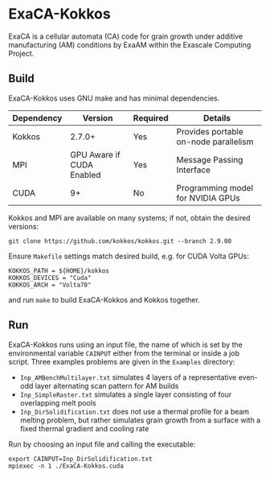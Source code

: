 # ExaCA-Kokkos
ExaCA is a cellular automata (CA) code for grain growth under additive
manufacturing (AM) conditions by ExaAM within the Exascale Computing Project.

## Build
ExaCA-Kokkos uses GNU make and has minimal dependencies.

|Dependency | Version | Required | Details|
|---------- | ------- |--------  |------- |
|Kokkos     | 2.7.0+  | Yes      | Provides portable on-node parallelism
|MPI        | GPU Aware if CUDA Enabled | Yes     | Message Passing Interface
|CUDA       | 9+      | No       | Programming model for NVIDIA GPUs

Kokkos and MPI are available on many systems; if not, obtain the desired
versions:
```
git clone https://github.com/kokkos/kokkos.git --branch 2.9.00
```

Ensure `Makefile` settings match desired build, e.g. for CUDA Volta GPUs:
```
KOKKOS_PATH = ${HOME}/kokkos
KOKKOS_DEVICES = "Cuda"
KOKKOS_ARCH = "Volta70"
```
and run `make` to build ExaCA-Kokkos and Kokkos together.


## Run
ExaCA-Kokkos runs using an input file, the name of which is set by the
environmental variable `CAINPUT` either from the terminal or inside a job
script. Three examples problems are given in the `Examples` directory:

* `Inp_AMBenchMultilayer.txt` simulates 4 layers of a representative even-odd
   layer alternating scan pattern for AM builds
* `Inp_SimpleRaster.txt` simulates a single layer consisting of four
   overlapping melt pools
* `Inp_DirSolidification.txt` does not use a thermal profile for a beam
   melting problem, but rather simulates grain growth from a surface with a
   fixed thermal gradient and cooling rate

Run by choosing an input file and calling the executable:
```
export CAINPUT=Inp_DirSolidification.txt
mpiexec -n 1 ./ExaCA-Kokkos.cuda
```
